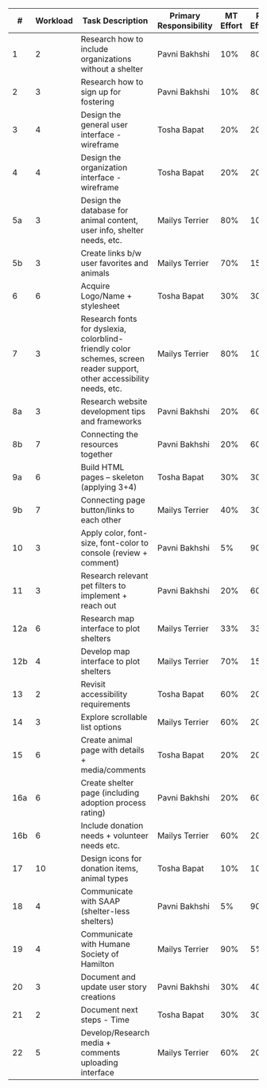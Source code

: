 | # | Workload | Task Description | Primary Responsibility | MT Effort | PB Effort | TB Effort |
| --- | --- | --- | --- | --- | --- | --- |
| 1 | 2 | Research how to include organizations without a shelter | Pavni Bakhshi | 10% | 80% | 10% |
| 2 | 3 | Research how to sign up for fostering | Pavni Bakhshi | 10% | 80% | 10% |
| 3 | 4 | Design the general user interface - wireframe | Tosha Bapat | 20% | 20% | 60% |
| 4 | 4 | Design the organization interface - wireframe | Tosha Bapat | 20% | 20% | 60% |
| 5a | 3 | Design the database for animal content, user info, shelter needs, etc. | Mailys Terrier | 80% | 10% | 10% |
| 5b | 3 | Create links b/w user favorites and animals | Mailys Terrier | 70% | 15% | 15% |
| 6 | 6 | Acquire Logo/Name + stylesheet | Tosha Bapat | 30% | 30% | 40% |
| 7 | 3 | Research fonts for dyslexia, colorblind-friendly color schemes, screen reader support, other accessibility needs, etc. | Mailys Terrier | 80% | 10% | 10% |
| 8a | 3 | Research website development tips and frameworks | Pavni Bakhshi | 20% | 60% | 20% |
| 8b | 7 | Connecting the resources together | Pavni Bakhshi | 20% | 60% | 20% |
| 9a | 6 | Build HTML pages – skeleton (applying 3+4) | Tosha Bapat | 30% | 30% | 40% |
| 9b | 7 | Connecting page button/links to each other | Mailys Terrier | 40% | 30% | 30% |
| 10 | 3 | Apply color, font-size, font-color to console (review + comment) | Pavni Bakhshi | 5% | 90% | 5% |
| 11 | 3 | Research relevant pet filters to implement + reach out | Pavni Bakhshi | 20% | 60% | 20% |
| 12a | 6 | Research map interface to plot shelters | Mailys Terrier | 33% | 33% | 33% |
| 12b | 4 | Develop map interface to plot shelters | Mailys Terrier | 70% | 15% | 15% |
| 13 | 2 | Revisit accessibility requirements | Tosha Bapat | 60% | 20% | 20% |
| 14 | 3 | Explore scrollable list options | Mailys Terrier | 60% | 20% | 20% |
| 15 | 6 | Create animal page with details + media/comments | Tosha Bapat | 20% | 20% | 60% |
| 16a | 6 | Create shelter page (including adoption process rating) | Pavni Bakhshi | 20% | 60% | 20% |
| 16b | 6 | Include donation needs + volunteer needs etc. | Mailys Terrier | 60% | 20% | 20% |
| 17 | 10 | Design icons for donation items, animal types | Tosha Bapat | 10% | 10% | 80% |
| 18 | 4 | Communicate with SAAP (shelter-less shelters) | Pavni Bakhshi | 5% | 90% | 5% |
| 19 | 4 | Communicate with Humane Society of Hamilton | Mailys Terrier | 90% | 5% | 5% |
| 20 | 3 | Document and update user story creations | Pavni Bakhshi | 30% | 40% | 30% |
| 21 | 2 | Document next steps - Time | Tosha Bapat | 30% | 30% | 40% |
| 22 | 5 | Develop/Research media + comments uploading interface | Mailys Terrier | 60% | 20% | 20% |
